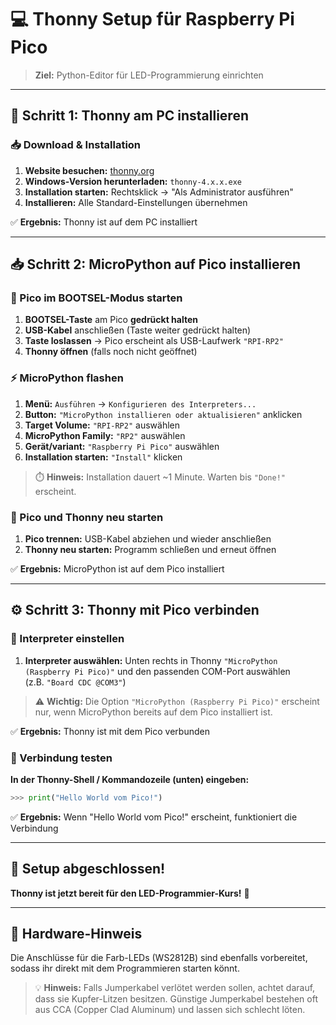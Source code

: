 # 💻 Thonny Setup für Raspberry Pi Pico

> **Ziel:** Python-Editor für LED-Programmierung einrichten

---

## 🚀 **Schritt 1:** Thonny am PC installieren

### 📥 Download & Installation

1. **Website besuchen:** [thonny.org](https://thonny.org)
2. **Windows-Version herunterladen:** `thonny-4.x.x.exe`
3. **Installation starten:** Rechtsklick → "Als Administrator ausführen"
4. **Installieren:** Alle Standard-Einstellungen übernehmen

✅ **Ergebnis:** Thonny ist auf dem PC installiert

---

## 📥 **Schritt 2:** MicroPython auf Pico installieren

### 🔌 Pico im BOOTSEL-Modus starten

1. **BOOTSEL-Taste** am Pico **gedrückt halten**
2. **USB-Kabel** anschließen (Taste weiter gedrückt halten)
3. **Taste loslassen** → Pico erscheint als USB-Laufwerk `"RPI-RP2"`
4. **Thonny öffnen** (falls noch nicht geöffnet)

### ⚡ MicroPython flashen

1. **Menü:** `Ausführen` → `Konfigurieren des Interpreters...`
2. **Button:** `"MicroPython installieren oder aktualisieren"` anklicken
3. **Target Volume:** `"RPI-RP2"` auswählen
4. **MicroPython Family:** `"RP2"` auswählen
5. **Gerät/variant:** `"Raspberry Pi Pico"` auswählen
6. **Installation starten:** `"Install"` klicken

> ⏱️ **Hinweis:** Installation dauert ~1 Minute. Warten bis `"Done!"` erscheint.

### 🔄 Pico und Thonny neu starten

1. **Pico trennen:** USB-Kabel abziehen und wieder anschließen
2. **Thonny neu starten:** Programm schließen und erneut öffnen

✅ **Ergebnis:** MicroPython ist auf dem Pico installiert

---

## ⚙️ **Schritt 3:** Thonny mit Pico verbinden

### 🎯 Interpreter einstellen

1. **Interpreter auswählen:** Unten rechts in Thonny `"MicroPython (Raspberry Pi Pico)"` und den passenden COM-Port auswählen  
   (z.B. `"Board CDC @COM3"`)

> ⚠️ **Wichtig:** Die Option `"MicroPython (Raspberry Pi Pico)"` erscheint nur, wenn MicroPython bereits auf dem Pico installiert ist.

✅ **Ergebnis:** Thonny ist mit dem Pico verbunden

### 🧪 Verbindung testen

**In der Thonny-Shell / Kommandozeile (unten) eingeben:**

```python
>>> print("Hello World vom Pico!")
```

✅ **Ergebnis:** Wenn "Hello World vom Pico!" erscheint, funktioniert die Verbindung

---

## 🎉 **Setup abgeschlossen!**

**Thonny ist jetzt bereit für den LED-Programmier-Kurs!** 🚀

---

## 🔌 Hardware-Hinweis

Die Anschlüsse für die Farb-LEDs (WS2812B) sind ebenfalls vorbereitet, sodass ihr direkt mit dem Programmieren starten könnt.

> 💡 **Hinweis:** Falls Jumperkabel verlötet werden sollen, achtet darauf, dass sie Kupfer-Litzen besitzen. Günstige Jumperkabel bestehen oft aus CCA (Copper Clad Aluminum) und lassen sich schlecht löten.

